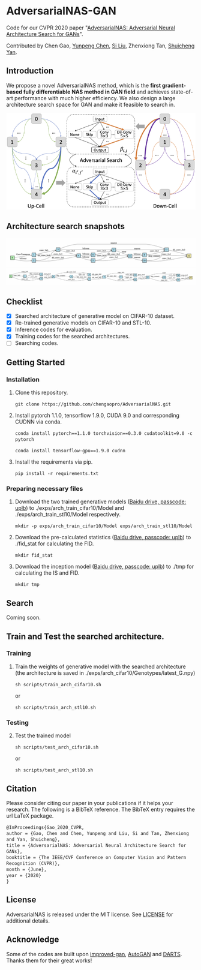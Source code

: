 # AdversarialNAS-GAN
Code for our CVPR 2020 paper "[AdversarialNAS: Adversarial Neural Architecture Search for GANs](https://arxiv.org/pdf/1912.02037.pdf)".

Contributed by Chen Gao, [Yunpeng Chen](https://cypw.github.io/), [Si Liu](https://scholar.google.com/citations?user=bqV8WoIAAAAJ&hl=zh-CN), Zhenxiong Tan, [Shuicheng Yan](https://scholar.google.com/citations?user=DNuiPHwAAAAJ&hl=zh-CN).

## Introduction
We propose a novel AdversarialNAS method, which is the **first gradient-based fully differentiable NAS method in GAN field** and achieves state-of-art performance with much higher efficiency. We also design a large architecture search space for GAN and make it feasible to search in.

<img src="imgs/fig-cell.png" alt="nas-gan">

## Architecture search snapshots
<img src="imgs/snapshot_examples/G.gif" alt="G">

<img src="imgs/snapshot_examples/D.gif" alt="D">

## Checklist
- [x] Searched architecture of generative model on CIFAR-10 dataset.
- [x] Re-trained generative models on CIFAR-10 and STL-10.
- [x] Inference codes for evaluation.
- [x] Training codes for the searched architectures.
- [ ] Searching codes.

## Getting Started
### Installation
1. Clone this repository.

    ~~~
    git clone https://github.com/chengaopro/AdversarialNAS.git
    ~~~
   
2. Install pytorch 1.1.0, tensorflow 1.9.0, CUDA 9.0 and corresponding CUDNN via conda.

    ~~~
    conda install pytorch==1.1.0 torchvision==0.3.0 cudatoolkit=9.0 -c pytorch
    ~~~
   
    ~~~
    conda install tensorflow-gpu==1.9.0 cudnn
    ~~~
   
3. Install the requirements via pip.
    
    ~~~
    pip install -r requirements.txt
    ~~~

### Preparing necessary files
1. Download the two trained generative models ([Baidu drive, passcode: uplb](https://pan.baidu.com/s/1AccuPCgZP68RZlDMHxDqZA)) to ./exps/arch_train_cifar10/Model and ./exps/arch_train_stl10/Model respectively.

    ~~~
    mkdir -p exps/arch_train_cifar10/Model exps/arch_train_stl10/Model 
    ~~~
   
2. Download the pre-calculated statistics ([Baidu drive, passcode: uplb](https://pan.baidu.com/s/1AccuPCgZP68RZlDMHxDqZA)) to ./fid_stat for calculating the FID.
    
    ~~~
    mkdir fid_stat
    ~~~
   
3. Download the inception model ([Baidu drive, passcode: uplb](https://pan.baidu.com/s/1AccuPCgZP68RZlDMHxDqZA)) to ./tmp for calculating the IS and FID.
    
    ~~~
    mkdir tmp
    ~~~
   
## Search
Coming soon.
## Train and Test the searched architecture.
### Training
1. Train the weights of generative model with the searched architecture (the architecture is saved in ./exps/arch_cifar10/Genotypes/latest_G.npy)
    
    ~~~
    sh scripts/train_arch_cifar10.sh
    ~~~
    or
    ~~~
    sh scripts/train_arch_stl10.sh
    ~~~
   
### Testing
2. Test the trained model
    ~~~
    sh scripts/test_arch_cifar10.sh
    ~~~
    or
    ~~~
    sh scripts/test_arch_stl10.sh
    ~~~

## Citation
Please consider citing our paper in your publications if it helps your research. The following is a BibTeX reference. The BibTeX entry requires the url LaTeX package.

~~~
@InProceedings{Gao_2020_CVPR,
author = {Gao, Chen and Chen, Yunpeng and Liu, Si and Tan, Zhenxiong and Yan, Shuicheng},
title = {AdversarialNAS: Adversarial Neural Architecture Search for GANs},
booktitle = {The IEEE/CVF Conference on Computer Vision and Pattern Recognition (CVPR)},
month = {June},
year = {2020}
}
~~~

## License
AdversarialNAS is released under the MIT license. See [LICENSE](LICENSE) for additional details.
## Acknowledge
Some of the codes are built upon [improved-gan](https://github.com/openai/improved-gan), [AutoGAN](https://github.com/TAMU-VITA/AutoGAN) and [DARTS](https://github.com/quark0/darts). Thanks them for their great works!
